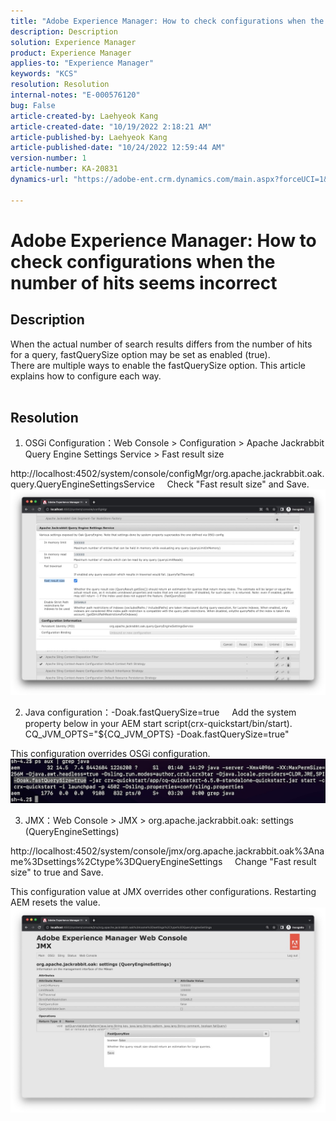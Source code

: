 ```yaml
---
title: "Adobe Experience Manager: How to check configurations when the number of hits seems incorrect"
description: Description
solution: Experience Manager
product: Experience Manager
applies-to: "Experience Manager"
keywords: "KCS"
resolution: Resolution
internal-notes: "E-000576120"
bug: False
article-created-by: Laehyeok Kang
article-created-date: "10/19/2022 2:18:21 AM"
article-published-by: Laehyeok Kang
article-published-date: "10/24/2022 12:59:44 AM"
version-number: 1
article-number: KA-20831
dynamics-url: "https://adobe-ent.crm.dynamics.com/main.aspx?forceUCI=1&pagetype=entityrecord&etn=knowledgearticle&id=9b90084b-544f-ed11-bba2-0022480867bd"

---
```

# Adobe Experience Manager: How to check configurations when the number of hits seems incorrect

## Description

When the actual number of search results differs from the number of hits for a query, fastQuerySize option may be set as enabled (true).
<br>There are multiple ways to enable the fastQuerySize option. This article explains how to configure each way.
<br> 

## Resolution


1) OSGi Configuration：Web Console &gt; Configuration &gt; Apache Jackrabbit Query Engine Settings Service &gt; Fast result size

http://localhost:4502/system/console/configMgr/org.apache.jackrabbit.oak.query.QueryEngineSettingsService
    Check "Fast result size" and Save.
   ![](assets/cef3b476-b74f-ed11-bba2-0022480867bd.png)

2) Java configuration：-Doak.fastQuerySize=true
    Add the system property below in your AEM start script(crx-quickstart/bin/start).
        CQ_JVM_OPTS="${CQ_JVM_OPTS} -Doak.fastQuerySize=true"

This configuration overrides OSGi configuration.
    ![](assets/4afe8a85-b74f-ed11-bba2-0022480867bd.png)

3) JMX：Web Console &gt; JMX &gt; org.apache.jackrabbit.oak: settings (QueryEngineSettings)

http://localhost:4502/system/console/jmx/org.apache.jackrabbit.oak%3Aname%3Dsettings%2Ctype%3DQueryEngineSettings
    Change "Fast result size" to true and Save.

This configuration value at JMX overrides other configurations. Restarting AEM resets the value.
![](assets/8592cd98-b74f-ed11-bba2-0022480867bd.png)
